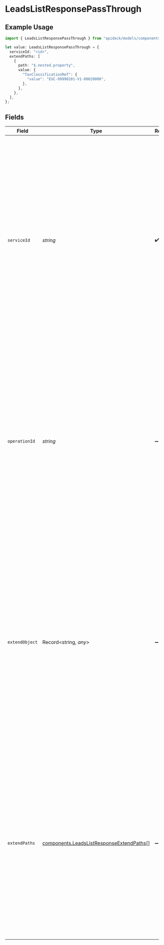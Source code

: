 # LeadsListResponsePassThrough

## Example Usage

```typescript
import { LeadsListResponsePassThrough } from "apideck/models/components";

let value: LeadsListResponsePassThrough = {
  serviceId: "<id>",
  extendPaths: [
    {
      path: "$.nested.property",
      value: {
        "TaxClassificationRef": {
          "value": "EUC-99990201-V1-00020000",
        },
      },
    },
  ],
};
```

## Fields

| Field                                                                                                                                                                                                                                                                                                                                                                                                    | Type                                                                                                                                                                                                                                                                                                                                                                                                     | Required                                                                                                                                                                                                                                                                                                                                                                                                 | Description                                                                                                                                                                                                                                                                                                                                                                                              |
| -------------------------------------------------------------------------------------------------------------------------------------------------------------------------------------------------------------------------------------------------------------------------------------------------------------------------------------------------------------------------------------------------------- | -------------------------------------------------------------------------------------------------------------------------------------------------------------------------------------------------------------------------------------------------------------------------------------------------------------------------------------------------------------------------------------------------------- | -------------------------------------------------------------------------------------------------------------------------------------------------------------------------------------------------------------------------------------------------------------------------------------------------------------------------------------------------------------------------------------------------------- | -------------------------------------------------------------------------------------------------------------------------------------------------------------------------------------------------------------------------------------------------------------------------------------------------------------------------------------------------------------------------------------------------------- |
| `serviceId`                                                                                                                                                                                                                                                                                                                                                                                              | *string*                                                                                                                                                                                                                                                                                                                                                                                                 | :heavy_check_mark:                                                                                                                                                                                                                                                                                                                                                                                       | The unique identifier for the specific service to which this pass_through should be applied. This is crucial for directing the update operation to the correct service within the CRM system, ensuring that the modifications are executed in the appropriate context. It must be a valid service ID that corresponds to an active service integration, and it is required for the operation to proceed. |
| `operationId`                                                                                                                                                                                                                                                                                                                                                                                            | *string*                                                                                                                                                                                                                                                                                                                                                                                                 | :heavy_minus_sign:                                                                                                                                                                                                                                                                                                                                                                                       | An optional identifier for a specific workflow operation within the CRM system to which this pass_through should be applied. This is particularly useful for Unify calls that involve multiple downstream requests, allowing for precise targeting and execution of specific operations. If provided, it should match an existing operation ID to ensure correct processing.                             |
| `extendObject`                                                                                                                                                                                                                                                                                                                                                                                           | Record<string, *any*>                                                                                                                                                                                                                                                                                                                                                                                    | :heavy_minus_sign:                                                                                                                                                                                                                                                                                                                                                                                       | A flexible object that allows for the inclusion of any additional properties needed for direct extension of the user record. This can be used to add custom fields or metadata that are not part of the standard user schema, providing a way to tailor the user data to specific business needs. The structure of this object should align with the CRM's data model to ensure compatibility.           |
| `extendPaths`                                                                                                                                                                                                                                                                                                                                                                                            | [components.LeadsListResponseExtendPaths](../../models/components/leadslistresponseextendpaths.md)[]                                                                                                                                                                                                                                                                                                     | :heavy_minus_sign:                                                                                                                                                                                                                                                                                                                                                                                       | An array of objects designed for structured data modifications via specified paths. This allows for precise updates to nested data structures within the user record, enabling complex modifications without altering unrelated data. Each object in the array should define a clear path and value to be applied, ensuring targeted updates.                                                            |